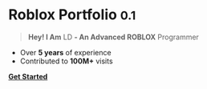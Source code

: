 # **Roblox Portfolio** <small>**0.1**</small>

> **Hey! I Am** LD **- An Advanced ROBLOX** Programmer

- Over **5 years** of experience
- Contributed to **100M+** visits

[**Get Started**](#main)